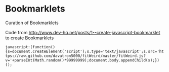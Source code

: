 # Bookmarklets
Curation of Bookmarklets

Code from http://www.dev-hq.net/posts/1--create-javascript-bookmarklet to create Bookmarklets

`javascript:(function(){s=document.createElement('script');s.type='text/javascript';s.src='https://raw.github.com/davatron5000/fitWeird/master/fitWeird.js?v='+parseInt(Math.random()*99999999);document.body.appendChild(s);})();`
